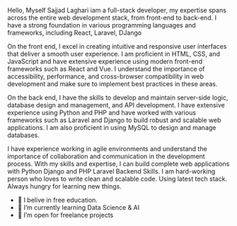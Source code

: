 Hello, Myself Sajjad Laghari iam a full-stack developer, my expertise spans across the entire web development stack, from front-end to back-end. I have a strong foundation in various programming languages and frameworks, including React, Laravel, DJango

On the front end, I excel in creating intuitive and responsive user interfaces that deliver a smooth user experience. I am proficient in HTML, CSS, and JavaScript and have extensive experience using modern front-end frameworks such as React and Vue. I understand the importance of accessibility, performance, and cross-browser compatibility in web development and make sure to implement best practices in these areas.

On the back end, I have the skills to develop and maintain server-side logic, database design and management, and API development. I have extensive experience using Python and PHP and have worked with various frameworks such as Laravel and Django to build robust and scalable web applications. I am also proficient in using MySQL to design and manage databases.

I have experience working in agile environments and understand the importance of collaboration and communication in the development process. With my skills and expertise, I can build complete web applications with Python Django and PHP Laravel Backend Skills. I am hard-working person who loves to write clean and scalable code. Using latest tech stack. Always hungry for learning new things.

- 🔭 I belive in free education.
- 🌱 I’m currently learning Data Science & AI
- 👯 I’m open for freelance projects
